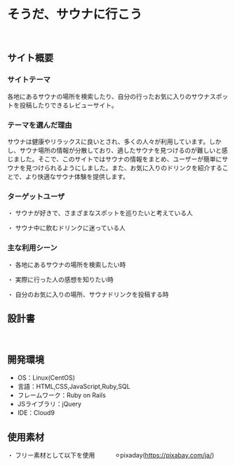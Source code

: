 # そうだ、サウナに行こう
​
## サイト概要
### サイトテーマ
各地にあるサウナの場所を検索したり、自分の行ったお気に入りのサウナスポットを投稿したりできるレビューサイト。
​
### テーマを選んだ理由
サウナは健康やリラックスに良いとされ、多くの人々が利用しています。しかし、サウナ場所の情報が分散しており、適したサウナを見つけるのが難しいと感じました。そこで、このサイトではサウナの情報をまとめ、ユーザーが簡単にサウナを見つけられるようにしました。また、お気に入りのドリンクを紹介することで、より快適なサウナ体験を提供します。
​
### ターゲットユーザ
・ サウナが好きで、さまざまなスポットを巡りたいと考えている人

・ サウナ中に飲むドリンクに迷っている人

### 主な利用シーン
・ 各地にあるサウナの場所を検索したい時

・ 実際に行った人の感想を知りたい時

・ 自分のお気に入りの場所、サウナドリンクを投稿する時
​
## 設計書
​
## 開発環境
- OS：Linux(CentOS)
- 言語：HTML,CSS,JavaScript,Ruby,SQL
- フレームワーク：Ruby on Rails
- JSライブラリ：jQuery
- IDE：Cloud9
​
## 使用素材
・ フリー素材として以下を使用
　　　⚪︎pixaday(https://pixabay.com/ja/)
